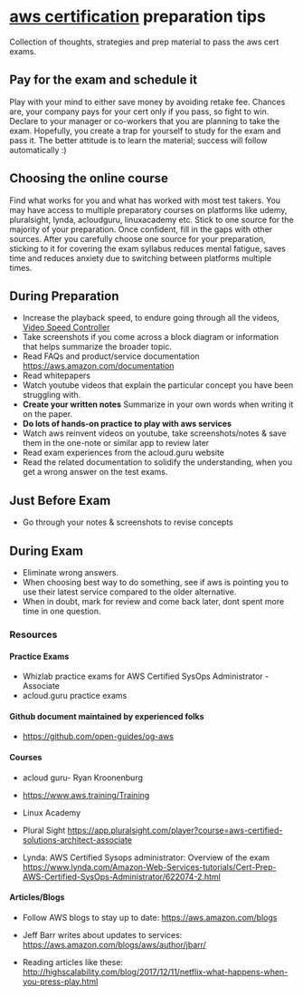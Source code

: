 # [aws certification](https://aws.amazon.com/certification/) preparation tips

Collection of thoughts, strategies and prep material to pass the aws cert exams.

## Pay for the exam and schedule it

Play with your mind to either save money by avoiding retake fee. Chances are, your company pays for your cert only if you pass, so fight to win. Declare to your manager or co-workers that you are planning to take the exam.  Hopefully, you create a trap for yourself to study for the exam and pass it. The better attitude is to learn the material; success will follow automatically :)  

## Choosing the online course

Find what works for you and what has worked with most test takers. You may have access to multiple preparatory courses on platforms like udemy, pluralsight, lynda, acloudguru, linuxacademy etc. Stick to one source for the majority of your preparation. Once confident, fill in the gaps with other sources. After you carefully choose one source for your preparation, sticking to it for covering the exam syllabus reduces mental fatigue, saves time and reduces anxiety due to switching between platforms multiple times. 

## During Preparation

- Increase the playback speed, to endure going through all  the videos,  [Video Speed Controller](https://chrome.google.com/webstore/detail/video-speed-controller/nffaoalbilbmmfgbnbgppjihopabppdk)
- Take screenshots if you come across a block diagram or information that helps summarize the broader topic.
- Read FAQs and product/service documentation <https://aws.amazon.com/documentation>
- Read whitepapers
- Watch youtube videos that explain the particular concept you have been struggling with.
- **Create your written notes** Summarize in your own words when writing it on the paper.
- **Do lots of hands-on practice to play with aws services**
- Watch aws reinvent videos on youtube, take screenshots/notes & save them in the one-note or similar app to review later  
- Read exam experiences from the acloud.guru website
- Read the related documentation to solidify the understanding, when you get a wrong answer on the test exams. 

## Just Before Exam

- Go through your notes & screenshots to revise concepts

## During Exam

- Eliminate wrong answers.
- When choosing best way to do something, see if aws is pointing you to use their latest service compared to the older alternative. 
- When in doubt, mark for review and come back later, dont spent more time in one question.
  
 
### Resources

#### Practice Exams

- Whizlab practice exams for AWS Certified SysOps Administrator - Associate 
- acloud.guru practice exams

#### Github document maintained by experienced folks 
- https://github.com/open-guides/og-aws


#### Courses

- acloud guru- Ryan Kroonenburg

- <https://www.aws.training/Training>

- Linux Academy

- Plural Sight <https://app.pluralsight.com/player?course=aws-certified-solutions-architect-associate>

-  Lynda: AWS Certified Sysops administrator: Overview of the exam <https://www.lynda.com/Amazon-Web-Services-tutorials/Cert-Prep-AWS-Certified-SysOps-Administrator/622074-2.html>


#### Articles/Blogs

- Follow AWS blogs to stay up to date: <https://aws.amazon.com/blogs>

- Jeff Barr writes about  updates to services:  <https://aws.amazon.com/blogs/aws/author/jbarr/>

- Reading articles like these: <http://highscalability.com/blog/2017/12/11/netflix-what-happens-when-you-press-play.html>






